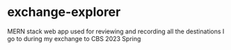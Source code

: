 # exchange-explorer
MERN stack web app used for reviewing and recording all the destinations I go to during my exchange to CBS 2023 Spring
